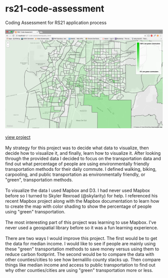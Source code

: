 # rs21-code-assessment
Coding Assessment for RS21 application process

![screenshot](https://raw.githubusercontent.com/zlaudick/rs21-code-assessment/master/images/map-screenshot.png)
<br>
<br>
[view project](https://dev-connect.net/~zlaudick/rs21-code-assessment/public_html/)
<br>
<br>
My strategy for this project was to decide what data to visualize, then decide how to visualize it, and finally, learn how to visualize it. After looking through the provided data I decided to focus on the transportation data and find out what percentage of people are using environmentally friendly transportation methods for their daily commute. I defined walking, biking, carpooling, and public transportation as environmentally friendly, or "green", transportation methods. <br>
<br>
To visualize the data I used Mapbox and D3. I had never used Mapbox before so I turned to Skyler Rexroad (@skylarity) for help. I referenced his recent Mapbox project along with the Mapbox documentation to learn how to create the map with color shading to show the percentage of people using "green" transportation. 
<br>
<br>
The most interesting part of this project was learning to use Mapbox. I've never used a geospatial library before so it was a fun learning experience. 
<br>
<br>
There are two ways I would improve this project. The first would be to get the data for median income. I would like to see if people are mainly using these "green" transportation methods to save money versus using them to reduce carbon footprint. The second would be to compare the data with other counties/cities to see how bernalillo county stacks up. Then compare things like median income and access to public transportation to find out why other counties/cities are using "green" transportation more or less.